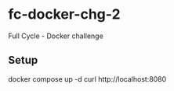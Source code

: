 # fc-docker-chg-2

Full Cycle - Docker challenge

## Setup

docker compose up -d
curl http://localhost:8080